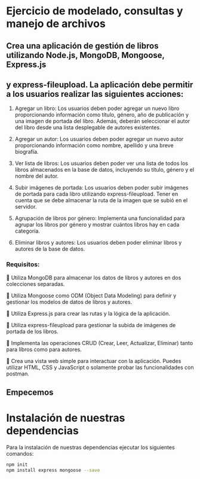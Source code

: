 # Ejercicio de modelado, consultas y manejo de archivos

## Crea una aplicación de gestión de libros utilizando Node.js, MongoDB, Mongoose, Express.js 
## y express-fileupload. La aplicación debe permitir a los usuarios realizar las siguientes acciones:

1. Agregar un libro: Los usuarios deben poder agregar un nuevo libro proporcionando
información como título, género, año de publicación y una imagen de portada del libro.
Además, deberán seleccionar el autor del libro desde una lista desplegable de autores
existentes.

2. Agregar un autor: Los usuarios deben poder agregar un nuevo autor proporcionando
información como nombre, apellido y una breve biografía.

3. Ver lista de libros: Los usuarios deben poder ver una lista de todos los libros almacenados
en la base de datos, incluyendo su título, género y el nombre del autor.

4. Subir imágenes de portada: Los usuarios deben poder subir imágenes de portada para
cada libro utilizando express-fileupload. Tener en cuenta que se debe almacenar la ruta
de la imagen que se subió en el servidor.

5. Agrupación de libros por género: Implementa una funcionalidad para agrupar los libros
por género y mostrar cuántos libros hay en cada categoría.

6. Eliminar libros y autores: Los usuarios deben poder eliminar libros y autores de la base de
datos.

### Requisitos:
 Utiliza MongoDB para almacenar los datos de libros y autores en dos colecciones
separadas.

 Utiliza Mongoose como ODM (Object Data Modeling) para definir y gestionar los modelos
de datos de libros y autores.

 Utiliza Express.js para crear las rutas y la lógica de la aplicación.

 Utiliza express-fileupload para gestionar la subida de imágenes de portada de los libros.

 Implementa las operaciones CRUD (Crear, Leer, Actualizar, Eliminar) tanto para libros
como para autores.

 Crea una vista web simple para interactuar con la aplicación. Puedes utilizar HTML, CSS y
JavaScript o solamente probar las funcionalidades con postman.


## Empecemos
# Instalación de nuestras dependencias
Para la instalación de nuestras dependencias ejecutar los siguientes comandos:
```bash
npm init
npm install express mongoose --save
```
